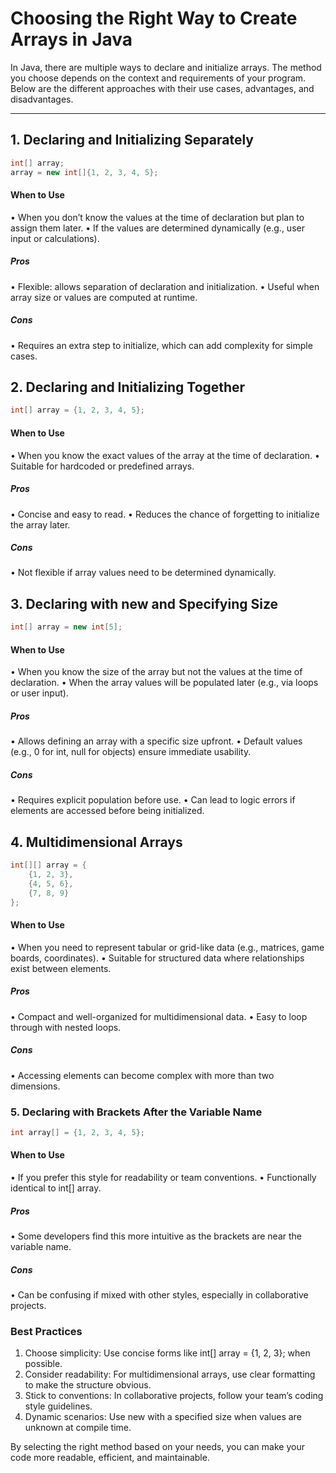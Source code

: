 # Choosing the Right Way to Create Arrays in Java

In Java, there are multiple ways to declare and initialize arrays. The method you choose depends on the context and requirements of your program. Below are the different approaches with their use cases, advantages, and disadvantages.

---

## 1. Declaring and Initializing Separately
```java
int[] array;
array = new int[]{1, 2, 3, 4, 5};
 ```
#### When to Use
 • When you don’t know the values at the time of declaration but plan to assign them later.
 • If the values are determined dynamically (e.g., user input or calculations).

##### Pros
 • Flexible: allows separation of declaration and initialization.
 • Useful when array size or values are computed at runtime.

##### Cons
 • Requires an extra step to initialize, which can add complexity for simple cases.


## 2. Declaring and Initializing Together
```java
int[] array = {1, 2, 3, 4, 5};
 ```
#### When to Use
 • When you know the exact values of the array at the time of declaration.
 • Suitable for hardcoded or predefined arrays.

##### Pros
 • Concise and easy to read.
 • Reduces the chance of forgetting to initialize the array later.

##### Cons
 • Not flexible if array values need to be determined dynamically.


## 3. Declaring with new and Specifying Size
```java
int[] array = new int[5];
```
#### When to Use
 • When you know the size of the array but not the values at the time of declaration.
 • When the array values will be populated later (e.g., via loops or user input).

##### Pros
 • Allows defining an array with a specific size upfront.
 • Default values (e.g., 0 for int, null for objects) ensure immediate usability.

##### Cons
 • Requires explicit population before use.
 • Can lead to logic errors if elements are accessed before being initialized.

## 4. Multidimensional Arrays
```java
int[][] array = {
    {1, 2, 3},
    {4, 5, 6},
    {7, 8, 9}
};
```
#### When to Use
 • When you need to represent tabular or grid-like data (e.g., matrices, game boards, coordinates).
 • Suitable for structured data where relationships exist between elements.

##### Pros
 • Compact and well-organized for multidimensional data.
 • Easy to loop through with nested loops.

##### Cons
 • Accessing elements can become complex with more than two dimensions.


### 5. Declaring with Brackets After the Variable Name
```java
int array[] = {1, 2, 3, 4, 5};
```
#### When to Use
 • If you prefer this style for readability or team conventions.
 • Functionally identical to int[] array.

##### Pros
 • Some developers find this more intuitive as the brackets are near the variable name.

##### Cons
 • Can be confusing if mixed with other styles, especially in collaborative projects.

### Best Practices
 1. Choose simplicity: Use concise forms like int[] array = {1, 2, 3}; when possible.
 2. Consider readability: For multidimensional arrays, use clear formatting to make the structure obvious.
 3. Stick to conventions: In collaborative projects, follow your team’s coding style guidelines.
 4. Dynamic scenarios: Use new with a specified size when values are unknown at compile time.

By selecting the right method based on your needs, you can make your code more readable, efficient, and maintainable.